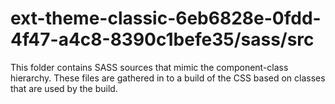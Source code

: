 # ext-theme-classic-6eb6828e-0fdd-4f47-a4c8-8390c1befe35/sass/src

This folder contains SASS sources that mimic the component-class hierarchy. These files
are gathered in to a build of the CSS based on classes that are used by the build.
